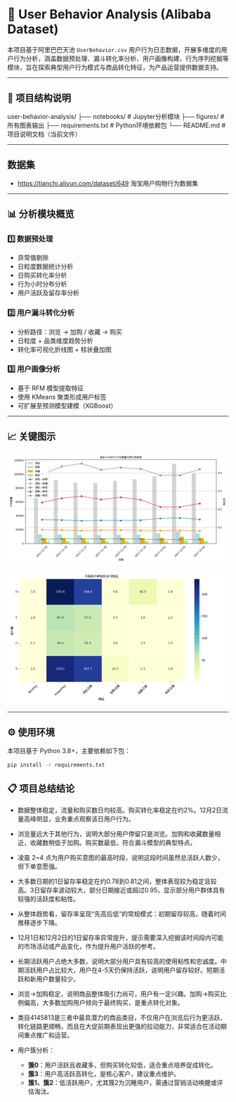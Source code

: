 # 🛒 User Behavior Analysis (Alibaba Dataset)

本项目基于阿里巴巴天池 `UserBehavior.csv` 用户行为日志数据，开展多维度的用户行为分析，涵盖数据预处理、漏斗转化率分析、用户画像构建、行为序列挖掘等模块，旨在探索典型用户行为模式与商品转化特征，为产品运营提供数据支持。

---

## 📁 项目结构说明

user-behavior-analysis/
├── notebooks/ # Jupyter分析模块
├── figures/ # 所有图表输出
├── requirements.txt # Python环境依赖包
└── README.md # 项目说明文档（当前文件）


---

## 数据集

- https://tianchi.aliyun.com/dataset/649 淘宝用户购物行为数据集

---

## 📊 分析模块概览

### 1️⃣ 数据预处理
- 异常值剔除
- 日粒度数据统计分析
- 日购买转化率分析
- 行为小时分布分析
- 用户活跃及留存率分析

### 2️⃣ 用户漏斗转化分析
- 分析路径：浏览 → 加购 / 收藏 → 购买
- 日粒度 + 品类维度趋势分析
- 转化率可视化折线图 + 柱状叠加图

### 3️⃣ 用户画像分析
- 基于 RFM 模型提取特征
- 使用 KMeans 聚类形成用户标签
- 可扩展至预测模型建模（XGBoost）

---

## 📈 关键图示

![类目4145813行为与转化率趋势](figures/类目_4145813_行为与转化率趋势.png)

![不同用户群体的平均特征](figures/不同用户群体的平均特征.png)

---

## ⚙️ 使用环境

本项目基于 Python 3.8+，主要依赖如下包：

```bash
pip install -r requirements.txt
```


## 📋 项目总结结论

- 数据整体稳定，流量和购买数日均较高。购买转化率稳定在约2%。12月2日流量高峰明显，业务重点观察该日用户行为。

- 浏览量远大于其他行为，说明大部分用户停留只是浏览。加购和收藏数量相近，收藏数稍低于加购。购买数最低，符合漏斗模型的典型特点。

- 凌晨 2~4 点为用户购买意图的最高时段，说明这段时间虽然总活跃人数少，但下单意愿强。

- 大多数日期的1日留存率稳定在约0.78到0.81之间，整体表现较为稳定且较高。3日留存率波动较大，部分日期接近或超过0.95，显示部分用户群体具有较强的活跃度和粘性。

- 从整体趋势看，留存率呈现“先高后低”的常规模式：初期留存较高，随着时间推移逐步下降。

- 12月1日和12月2日的1日留存率异常提升，提示需要深入挖掘该时间段内可能的市场活动或产品变化，作为提升用户活跃的参考。

- 长期活跃用户占绝大多数，说明大部分用户具有较高的使用粘性和忠诚度。中期活跃用户占比较大，用户在4-5天仍保持活跃，说明用户留存较好。短期活跃和新用户数量较少。

- 浏览→加购稳定，说明商品整体吸引力尚可，用户有一定兴趣。加购→购买比例偏高，大多数加购用户倾向于最终购买，是重点转化对象。

- 类目4145813是三者中最具潜力的商品类目，不仅用户在浏览后行为更活跃、转化链路更顺畅，而且在大促前期表现出更强的拉动能力，非常适合在活动期间重点推广和运营。

- 用户簇分析：
  - **簇0**：用户活跃且收藏多，但购买转化较低，适合重点培养促成转化。
  - **簇3**：用户高活跃高转化，是核心客户，建议重点维护。
  - **簇1、簇2**：低活跃用户，尤其簇2为沉睡用户，需通过营销活动唤醒或评估淘汰。

